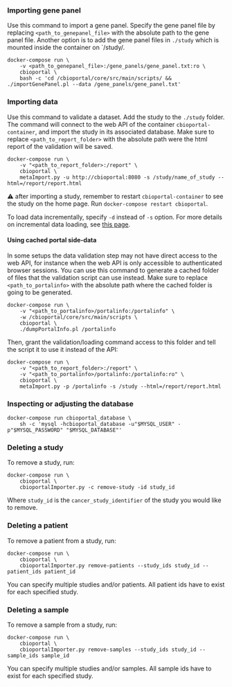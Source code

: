 ### Importing gene panel ###

Use this command to import a gene panel. Specify the gene panel file by replacing 
`<path_to_genepanel_file>` with the absolute path to the gene panel file. Another option is to add the 
gene panel files in `./study` which is mounted inside the container on `/study/.

```shell
docker-compose run \
    -v <path_to_genepanel_file>:/gene_panels/gene_panel.txt:ro \
    cbioportal \
    bash -c 'cd /cbioportal/core/src/main/scripts/ && ./importGenePanel.pl --data /gene_panels/gene_panel.txt'
```

### Importing data ###

Use this command to validate a dataset. Add the study to the `./study` folder. The
command will connect to the web API of the container `cbioportal-container`, and import 
the study in its associated database. Make sure to replace `<path_to_report_folder>` with 
the absolute path were the html report of the validation will be saved.

```shell
docker-compose run \
    -v "<path_to_report_folder>:/report" \
    cbioportal \
    metaImport.py -u http://cbioportal:8080 -s /study/name_of_study --html=/report/report.html
```
:warning: after importing a study, remember to restart `cbioportal-container`
to see the study on the home page. Run `docker-compose restart cbioportal`.

To load data incrementally, specify `-d` instead of `-s` option.
For more details on incremental data loading, see [this page](./Incremental-Data-Loading.md).

#### Using cached portal side-data ####

In some setups the data validation step may not have direct access to the web API, for instance when the web API is only accessible to authenticated browser sessions. You can use this command to generate a cached folder of files that the validation script can use instead. Make sure to replace `<path_to_portalinfo>` with the absolute path where the cached folder is going to be generated.

```shell
docker-compose run \
    -v "<path_to_portalinfo>/portalinfo:/portalinfo" \
    -w /cbioportal/core/src/main/scripts \
    cbioportal \
    ./dumpPortalInfo.pl /portalinfo
```

Then, grant the validation/loading command access to this folder and tell the script it to use it instead of the API:

```shell
docker-compose run \
    -v "<path_to_report_folder>:/report" \
    -v "<path_to_portalinfo>/portalinfo:/portalinfo:ro" \
    cbioportal \
    metaImport.py -p /portalinfo -s /study --html=/report/report.html
```

### Inspecting or adjusting the database ###

```shell
docker-compose run cbioportal_database \
    sh -c 'mysql -hcbioportal_database -u"$MYSQL_USER" -p"$MYSQL_PASSWORD" "$MYSQL_DATABASE"'
```

### Deleting a study ###

To remove a study, run:

```shell
docker-compose run \
    cbioportal \
    cbioportalImporter.py -c remove-study -id study_id
```

Where `study_id` is the `cancer_study_identifier` of the study you would like to remove.

### Deleting a patient ###

To remove a patient from a study, run:

```shell
docker-compose run \
    cbioportal \
    cbioportalImporter.py remove-patients --study_ids study_id --patient_ids patient_id
```

You can specify multiple studies and/or patients. All patient ids have to exist for each specified study.

### Deleting a sample ###

To remove a sample from a study, run:

```shell
docker-compose run \
    cbioportal \
    cbioportalImporter.py remove-samples --study_ids study_id --sample_ids sample_id
```

You can specify multiple studies and/or samples. All sample ids have to exist for each specified study.

